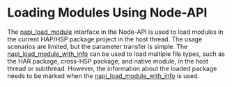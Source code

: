 # Loading Modules Using Node-API

The [napi_load_module](../napi/use-napi-load-module.md) interface in the Node-API is used to load modules in the current HAP/HSP package project in the host thread. The usage scenarios are limited, but the parameter transfer is simple. The [napi_load_module_with_info](../napi/use-napi-load-module-with-info.md) can be used to load multiple file types, such as the HAR package, cross-HSP package, and native module, in the host thread or subthread. However, the information about the loaded package needs to be marked when the [napi_load_module_with_info](../napi/use-napi-load-module-with-info.md) is used.
